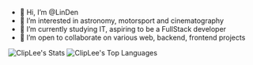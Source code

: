 - 👋 Hi, I’m @LinDen
- 👀 I’m interested in astronomy, motorsport and cinematography
- 🌱 I’m currently studying IT, aspiring to be a FullStack developer
- 💞️ I’m open to collaborate on various web, backend, frontend projects


<!---
ClipLee/ClipLee is a ✨ special ✨ repository because its `README.md` (this file) appears on your GitHub profile.
You can click the Preview link to take a look at your changes.
--->

![ClipLee's Stats](https://github-readme-stats.vercel.app/api?username=Lin-Den-Dev&theme=transparent&show_icons=true&hide_border=true&count_private=true)
![ClipLee's Top Languages](https://github-readme-stats.vercel.app/api/top-langs/?username=Lin-Den-Dev&theme=transparent&show_icons=true&hide_border=true&layout=compact&hide=jupyter%20notebook)
